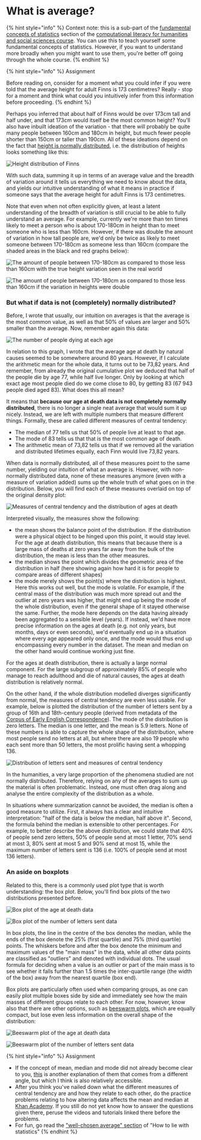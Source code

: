 # What is average?

{% hint style="info" %}
Context note: this is a sub-part of the [fundamental concepts of statistics](data-analysis-fundamental-concepts-of-statistics.md) section of the [computational literacy for humanities and social sciences course](./). You can use this to teach yourself some fundamental concepts of statistics. However, if you want to understand more broadly when you might want to use them, you're better off going through the whole course.
{% endhint %}

{% hint style="info" %}
Assignment

Before reading on, consider for a moment what you could infer if you were told that the average height for adult Finns is 173 centimetres? Really - stop for a moment and think what could you intuitively infer from this information before proceeding.
{% endhint %}

Perhaps you inferred that about half of Finns would be over 173cm tall and half under, and that 173cm would itself be the most common height? You'll also have inbuilt ideation of the variation - that there will probably be quite many people between 160cm and 180cm in height, but much fewer people shorter than 150cm or taller than 190cm. All of these ideations depend on the fact that [height is normally distributed](https://ourworldindata.org/human-height#height-is-normally-distributed), i.e. the distribution of heights looks something like this:

![Height distribution of Finns](.gitbook/assets/dde9c4c1-38de-4420-b0a2-71e2b4265c45.png)

With such data, summing it up in terms of an average value and the breadth of variation around it tells us everything we need to know about the data, and yields our intuitive understanding of what it means in practice if someone says that the average height for adult Finns is 173 centimetres.

Note that even when not often explicitly given, at least a latent understanding of the breadth of variation is still crucial to be able to fully understand an average. For example, currently we're more than ten times likely to meet a person who is about 170-180cm in height than to meet someone who is less than 160cm. However, if there was double the amount of variation in how tall people are, we'd only be twice as likely to meet someone between 170-180cm as someone less than 160cm (compare the shaded areas in the black and red graphs below):

![The amount of people between 170-180cm as compared to those less than 160cm with the true height variation seen in the real world](.gitbook/assets/fb2e5d16-82a5-4b77-8a7a-d22b652cdad0.png)

![The amount of people between 170-180cm as compared to those less than 160cm if the variation in heights were double](<.gitbook/assets/image (25).png>)

### But what if data is not (completely) normally distributed?

Before, I wrote that usually, our intuition on averages is that the average is the most common value, as well as that 50% of values are larger and 50% smaller than the average. Now, remember again this data:

![The number of people dying at each age](.gitbook/assets/d1a37eea-94ff-4dc4-a5b4-c88490980c2c.png)

In relation to this graph, I wrote that the average age at death by natural causes seemed to be somewhere around 80 years. However, if I calculate the arithmetic mean for the whole data, it turns out to be 73,82 years. And remember, from already the original cumulative plot we deduced that half of the people die by age 77, while half live longer. Only by looking at which exact age most people died do we come close to 80, by getting 83 (67 943 people died aged 83). What does this all mean?

It means that **because our age at death data is not completely normally distributed**, there is no longer a single neat average that would sum it up nicely. Instead, we are left with multiple numbers that measure different things. Formally, these are called different measures of central tendency:

* The median of 77 tells us that 50% of people live at least to that age.
* The mode of 83 tells us that that is the most common age of death.
* The arithmetic mean of 73,82 tells us that if we removed all the variation and distributed lifetimes equally, each Finn would live 73,82 years.

When data is normally distributed, all of these measures point to the same number, yielding our intuition of what an average is. However, with non-normally distributed data, none of these measures anymore (even with a measure of variation added) sums up the whole truth of what goes on in the distribution. Below, you will find each of these measures overlaid on top of the original density plot:

![Measures of central tendency and the distribution of ages at death](.gitbook/assets/c1719449-6a27-4899-9fe2-054965b8c9d7.png)

Interpreted visually, the measures show the following:

* the mean shows the balance point of the distribution. If the distribution were a physical object to be hinged upon this point, it would stay level. For the age at death distribution, this means that because there is a large mass of deaths at zero years far away from the bulk of the distribution, the mean is less than the other measures.
* the median shows the point which divides the geometric area of the distribution in half (here showing again how hard it is for people to compare areas of different shapes)
* the mode merely shows the point(s) where the distribution is highest. Here this works out well, but the mode is volatile. For example, if the central mass of the distribution was much more spread out and the outlier at zero years was higher, that might end up being the mode of the whole distribution, even if the general shape of it stayed otherwise the same. Further, the mode here depends on the data having already been aggregated to a sensible level (years). If instead, we'd have more precise information on the ages at death (e.g. not only years, but months, days or even seconds), we'd eventually end up in a situation where every age appeared only once, and the mode would thus end up encompassing every number in the dataset. The mean and median on the other hand would continue working just fine.

For the ages at death distribution, there is actually a large normal component. For the large subgroup of approximately 85% of people who manage to reach adulthood and die of natural causes, the ages at death distribution is relatively normal.

On the other hand, if the whole distribution modelled diverges significantly from normal, the measures of central tendency are even less usable. For example, below is plotted the distribution of the number of letters sent by a group of 16th and 18th-century people (derived from metadata of the [Corpus of Early English Correspondence](http://www.helsinki.fi/varieng/CoRD/corpora/CEEC/index.html)). The mode of the distribution is zero letters. The median is one letter, and the mean is 5.9 letters. None of these numbers is able to capture the whole shape of the distribution, where most people send no letters at all, but where there are also 19 people who each sent more than 50 letters, the most prolific having sent a whopping 136.

![Distribution of letters sent and measures of central tendency](.gitbook/assets/408b2d34-6b9e-4992-aa5a-e5b516f927fe.png)

In the humanities, a very large proportion of the phenomena studied are not normally distributed. Therefore, relying on any of the averages to sum up the material is often problematic. Instead, one must often drag along and analyse the entire complexity of the distribution as a whole.

In situations where summarization cannot be avoided, the median is often a good measure to utilize. First, it always has a clear and intuitive interpretation: "half of the data is below the median, half above it". Second, the formula behind the median is extensible to other percentages. For example, to better describe the above distribution, we could state that 40% of people send zero letters, 50% of people send at most 1 letter, 70% send at most 3, 80% sent at most 5 and 90% send at most 15, while the maximum number of letters sent is 136 (i.e. 100% of people send at most 136 letters).

### An aside on boxplots

Related to this, there is a commonly used plot type that is worth understanding: the box plot. Below, you'll find box plots of the two distributions presented before.

![Box plot of the age at death data](<.gitbook/assets/image (50).png>)

![Box plot of the number of letters sent data](<.gitbook/assets/image (26).png>)

In box plots, the line in the centre of the box denotes the median, while the ends of the box denote the 25% (first quartile) and 75% (third quartile) points. The whiskers before and after the box denote the minimum and maximum values of the "main mass" in the data, while all other data points are classified as "outliers" and denoted with individual dots. The usual formula for deciding when a value is an outlier or part of the main mass is to see whether it falls further than 1.5 times the inter-quartile range (the width of the box) away from the nearest quartile (box end).

Box plots are particularly often used when comparing groups, as one can easily plot multiple boxes side by side and immediately see how the main masses of different groups relate to each other. For now, however, know also that there are other options, such as [beeswarm plots](https://github.com/eclarke/ggbeeswarm), which are equally compact, but lose even less information on the overall shape of the distribution:

![Beeswarm plot of the age at death data](<.gitbook/assets/image (32).png>)

![Beeswarm plot of the number of letters sent data](.gitbook/assets/082887f2-0d89-45e9-95ce-620e075f782b.png)

{% hint style="info" %}
Assignment

* If the concept of mean, median and mode did not already become clear to you, [this](https://statistics.laerd.com/statistical-guides/measures-central-tendency-mean-mode-median.php) is another explanation of them that comes from a different angle, but which I think is also relatively accessible.
* After you think you've nailed down what the different measures of central tendency are and how they relate to each other, do the practice problems relating to how altering data affects the mean and median at [Khan Academy](https://www.khanacademy.org/math/statistics-probability/summarizing-quantitative-data/more-mean-median/e/effects-of-shifting-adding-removing-data-point). If you still do not yet know how to answer the questions given there, peruse the videos and tutorials linked there before the problems.
* For fun, go read the ["well-chosen average" section](https://archive.org/details/how-to-lie-with-statistics_202008/page/28/mode/2up) of "How to lie with statistics"
{% endhint %}
